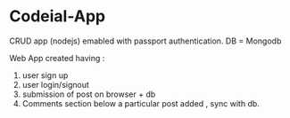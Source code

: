# Codeial-App
CRUD app (nodejs) emabled with passport authentication. DB = Mongodb

Web App created having :
1. user sign up
2. user login/signout
3. submission of post on browser + db
4. Comments section below a particular post added , sync with db.


